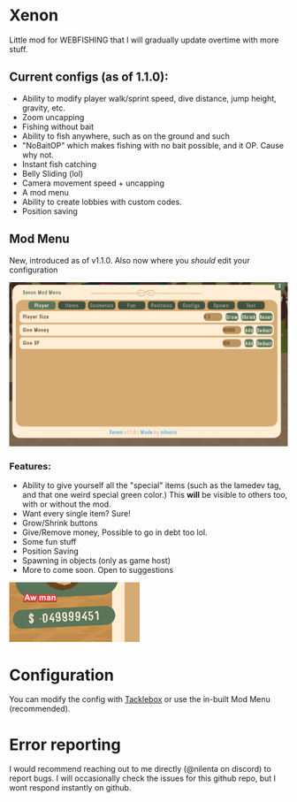 # Xenon

Little mod for WEBFISHING that I will gradually update overtime with more stuff.

## Current configs (as of 1.1.0):
- Ability to modify player walk/sprint speed, dive distance, jump height, gravity, etc.
- Zoom uncapping
- Fishing without bait
- Ability to fish anywhere, such as on the ground and such
- "NoBaitOP" which makes fishing with no bait possible, and it OP. Cause why not.
- Instant fish catching
- Belly Sliding (lol)
- Camera movement speed + uncapping
- A mod menu
- Ability to create lobbies with custom codes.
- Position saving

## Mod Menu

New, introduced as of v1.1.0. Also now where you *should* edit your configuration

![mod menu](https://github.com/nilenta/data/blob/main/windows-352-editor-64bit_ZBs8u9MnVS.png?raw=true)

### Features:
- Ability to give yourself all the "special" items (such as the lamedev tag, and that one weird special green color.) This **will** be visible to others too, with or without the mod.
- Want every single item? Sure!
- Grow/Shrink buttons
- Give/Remove money, Possible to go in debt too lol.
- Some fun stuff
- Position Saving
- Spawning in objects (only as game host)
- More to come soon. Open to suggestions

![Aw man](https://raw.githubusercontent.com/nilenta/data/refs/heads/main/eAc6esdzZ6.png)

# Configuration

You can modify the config with [Tacklebox](https://github.com/puppy-girl/TackleBox) or use the in-built Mod Menu (recommended).

# Error reporting

I would recommend reaching out to me directly (@nilenta on discord) to report bugs. I will occasionally check the issues for this github repo, but I wont respond instantly on github.